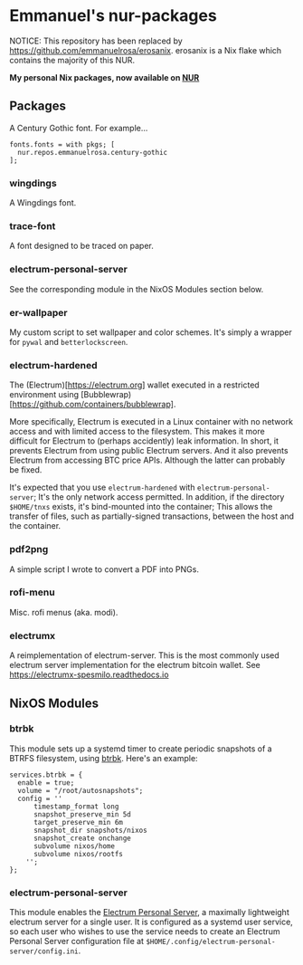 # Emmanuel's nur-packages

NOTICE: This repository has been replaced by https://github.com/emmanuelrosa/erosanix. erosanix is a Nix flake which contains the majority of this NUR.

**My personal Nix packages, now available on  [NUR](https://github.com/nix-community/NUR)**

## Packages

A Century Gothic font. For example...

```
fonts.fonts = with pkgs; [
  nur.repos.emmanuelrosa.century-gothic
];
```

### wingdings

A Wingdings font.

### trace-font

A font designed to be traced on paper.

### electrum-personal-server

See the corresponding module in the NixOS Modules section below.

### er-wallpaper

My custom script to set wallpaper and color schemes. It's simply a wrapper for `pywal` and `betterlockscreen`.

### electrum-hardened

The (Electrum)[https://electrum.org] wallet executed in a restricted environment using [Bubblewrap)[https://github.com/containers/bubblewrap].

More specifically, Electrum is executed in a Linux container with no network access and with limited access to the filesystem. This makes it more difficult for Electrum to (perhaps accidently) leak information. In short, it prevents Electrum from using public Electrum servers. And it also prevents Electrum from accessing BTC price APIs. Although the latter can probably be fixed.

It's expected that you use `electrum-hardened` with `electrum-personal-server`; It's the only network access permitted. In addition, if the directory `$HOME/tnxs` exists, it's bind-mounted into the container; This allows the transfer of files, such as partially-signed transactions, between the host and the container.

### pdf2png

A simple script I wrote to convert a PDF into PNGs.

### rofi-menu

Misc. rofi menus (aka. modi).

### electrumx

A reimplementation of electrum-server. This is the most commonly used electrum server implementation for the electrum bitcoin wallet. See https://electrumx-spesmilo.readthedocs.io

## NixOS Modules

### btrbk

This module sets up a systemd timer to create periodic snapshots of a BTRFS filesystem, using [btrbk](https://digint.ch/btrbk/index.html). Here's an example:

```
services.btrbk = {
  enable = true;
  volume = "/root/autosnapshots";
  config = ''
      timestamp_format long
      snapshot_preserve_min 5d 
      target_preserve_min 6m
      snapshot_dir snapshots/nixos
      snapshot_create onchange
      subvolume nixos/home
      subvolume nixos/rootfs
    '';
};
```
### electrum-personal-server

This module enables the [Electrum Personal Server](https://github.com/chris-belcher/electrum-personal-server), a maximally lightweight electrum server for a single user. It is configured as a systemd user service, so each user who wishes to use the service needs to create an Electrum Personal Server configuration file at `$HOME/.config/electrum-personal-server/config.ini`.
